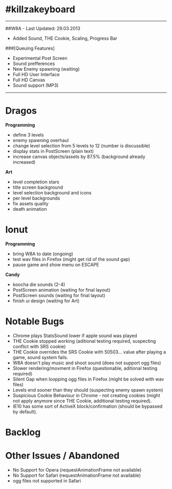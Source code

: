 #killzakeyboard
==============
___

##W8A - Last Updated: 29.03.2013
- Added Sound, THE Cookie, Scaling, Progress Bar

###[Queuing Features]
- Experimental Post Screen
- Sound prefferences
- New Enemy spawning (waiting)
- Full HD User Interface
- Full HD Canvas
- Sound support (MP3)

___

Dragos
======

**Programming**
- define 3 levels
- enemy spawning overhaul
- change level selection from 5 levels to 12 (number is discussible)
- display stats in PostScreen (plain text)
- increase canvas objects/assets by 87.5% (background already increased)

**Art**
- level completion stars
- title screen background
- level selection background and icons
- per level backgrounds
- fix assets quality
- death animation

Ionut
=====

**Programming**
- bring W8A to date (ongoing)
- test wav files in Firefox (might get rid of the sound gap)
- pause game and show menu on ESCAPE

**Candy**
- koocha die sounds (2-4)
- PostScreen animation (waiting for final layout)
- PostScreen sounds (waiting for final layout)
- finish ui design (waiting for Art)

Notable Bugs
====
- Chrome plays StatsSound lower if apple sound was played
- THE Cookie stopped working (aditional testing required, suspecting conflict with SRS cookie)
- THE Cookie overrides the SRS Cookie with 50503... value after playing a game, sound system fails.
- W8A doesn't play music and shoot sound (does not support ogg files)
- Slower rendering/movment in Firefox (questionable, aditional testing required)
- Silent Gap when loopping ogg files in Firefox (might be solved with wav files)
- Levels end sooner than they should (suspecting enemy spawn system)
- Suspicious Cookie Behaviour in Chrome - not creating cookies (might not apply anymore since THE Cookie, additional testing required).
- IE10 has some sort of ActiveX block/confirmation (should be bypassed by default).

Backlog
=====

Other Issues / Abandoned
=====
- No Support for Opera (requestAnimationFrame not available)
- No Support for Safari (requestAnimationFrame not available)
- ogg files not supported in Safari
